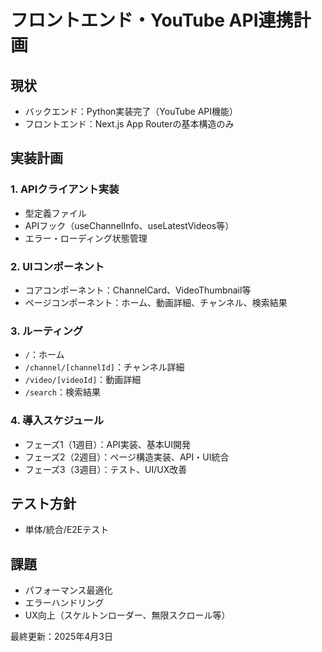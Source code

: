 # フロントエンド・YouTube API連携計画

## 現状

- バックエンド：Python実装完了（YouTube API機能）
- フロントエンド：Next.js App Routerの基本構造のみ

## 実装計画

### 1. APIクライアント実装

- 型定義ファイル
- APIフック（useChannelInfo、useLatestVideos等）
- エラー・ローディング状態管理

### 2. UIコンポーネント

- コアコンポーネント：ChannelCard、VideoThumbnail等
- ページコンポーネント：ホーム、動画詳細、チャンネル、検索結果

### 3. ルーティング

- `/`：ホーム
- `/channel/[channelId]`：チャンネル詳細
- `/video/[videoId]`：動画詳細
- `/search`：検索結果

### 4. 導入スケジュール

- フェーズ1（1週目）：API実装、基本UI開発
- フェーズ2（2週目）：ページ構造実装、API・UI統合
- フェーズ3（3週目）：テスト、UI/UX改善

## テスト方針

- 単体/統合/E2Eテスト

## 課題

- パフォーマンス最適化
- エラーハンドリング
- UX向上（スケルトンローダー、無限スクロール等）

最終更新：2025年4月3日
